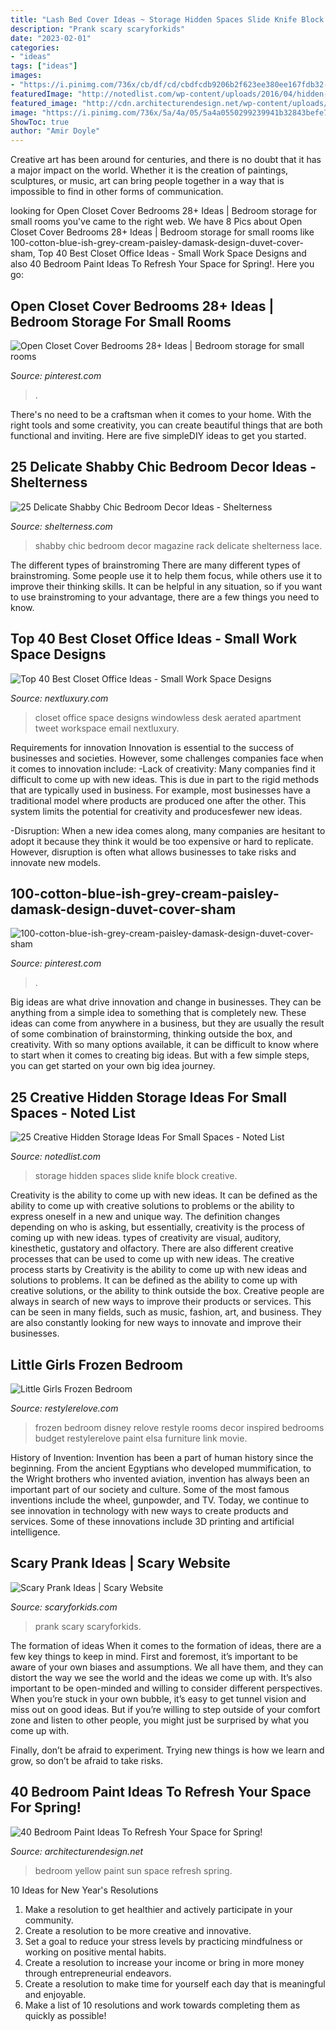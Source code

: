 ```yaml
---
title: "Lash Bed Cover Ideas ~ Storage Hidden Spaces Slide Knife Block Creative"
description: "Prank scary scaryforkids"
date: "2023-02-01"
categories:
- "ideas"
tags: ["ideas"]
images:
- "https://i.pinimg.com/736x/cb/df/cd/cbdfcdb9206b2f623ee380ee167fdb32--bed-sets-damasks.jpg"
featuredImage: "http://notedlist.com/wp-content/uploads/2016/04/hidden-storage/3-hidden-storage-ideas.jpg"
featured_image: "http://cdn.architecturendesign.net/wp-content/uploads/2016/05/AD-Yellow-Sun-Bedroom-Color-15.jpg"
image: "https://i.pinimg.com/736x/5a/4a/05/5a4a0550299239941b32843befe74b19.jpg"
ShowToc: true
author: "Amir Doyle"
---
```



Creative art has been around for centuries, and there is no doubt that it has a major impact on the world. Whether it is the creation of paintings, sculptures, or music, art can bring people together in a way that is impossible to find in other forms of communication.

	

		
looking for Open Closet Cover Bedrooms 28+ Ideas | Bedroom storage for small rooms you've came to the right web. We have 8 Pics about Open Closet Cover Bedrooms 28+ Ideas | Bedroom storage for small rooms like 100-cotton-blue-ish-grey-cream-paisley-damask-design-duvet-cover-sham, Top 40 Best Closet Office Ideas - Small Work Space Designs and also 40 Bedroom Paint Ideas To Refresh Your Space for Spring!. Here you go:
		
    
## Open Closet Cover Bedrooms 28+ Ideas | Bedroom Storage For Small Rooms

<img loading=lazy src="https://i.pinimg.com/736x/5a/4a/05/5a4a0550299239941b32843befe74b19.jpg" onerror="this.onerror=null;this.src='https://tse4.mm.bing.net/th?id=OIP.tEi_d4HPieF5xDCEIkkneAAAAA&amp;pid=15.1';" alt="Open Closet Cover Bedrooms 28+ Ideas | Bedroom storage for small rooms">

_Source: pinterest.com_

>. 

	

There's no need to be a craftsman when it comes to your home. With the right tools and some creativity, you can create beautiful things that are both functional and inviting. Here are five simpleDIY ideas to get you started.

    
## 25 Delicate Shabby Chic Bedroom Decor Ideas - Shelterness

<img loading=lazy src="http://i.shelterness.com/2016/06/13-shabby-white-magazine-rack.jpg" onerror="this.onerror=null;this.src='https://tse2.mm.bing.net/th?id=OIP.qa5f9Mwy-nhpujdljBfr0AHaJ8&amp;pid=15.1';" alt="25 Delicate Shabby Chic Bedroom Decor Ideas - Shelterness">

_Source: shelterness.com_

>shabby chic bedroom decor magazine rack delicate shelterness lace. 

	

The different types of brainstroming
There are many different types of brainstroming. Some people use it to help them focus, while others use it to improve their thinking skills. It can be helpful in any situation, so if you want to use brainstroming to your advantage, there are a few things you need to know.

    
## Top 40 Best Closet Office Ideas - Small Work Space Designs

<img loading=lazy src="http://nextluxury.com/wp-content/uploads/impressive-closet-office-ideas.jpg" onerror="this.onerror=null;this.src='https://tse2.mm.bing.net/th?id=OIP.dJCrpf5DtWiJREWIN1a_vAAAAA&amp;pid=15.1';" alt="Top 40 Best Closet Office Ideas - Small Work Space Designs">

_Source: nextluxury.com_

>closet office space designs windowless desk aerated apartment tweet workspace email nextluxury. 

	

Requirements for innovation
Innovation is essential to the success of businesses and societies. However, some challenges companies face when it comes to innovation include:
-Lack of creativity: Many companies find it difficult to come up with new ideas. This is due in part to the rigid methods that are typically used in business. For example, most businesses have a traditional model where products are produced one after the other. This system limits the potential for creativity and producesfewer new ideas.

-Disruption: When a new idea comes along, many companies are hesitant to adopt it because they think it would be too expensive or hard to replicate. However, disruption is often what allows businesses to take risks and innovate new models.

    
## 100-cotton-blue-ish-grey-cream-paisley-damask-design-duvet-cover-sham

<img loading=lazy src="https://i.pinimg.com/736x/cb/df/cd/cbdfcdb9206b2f623ee380ee167fdb32--bed-sets-damasks.jpg" onerror="this.onerror=null;this.src='https://tse4.mm.bing.net/th?id=OIP.kG4mZbQR2q5Axzmw58OjNwAAAA&amp;pid=15.1';" alt="100-cotton-blue-ish-grey-cream-paisley-damask-design-duvet-cover-sham">

_Source: pinterest.com_

>. 

	

Big ideas are what drive innovation and change in businesses. They can be anything from a simple idea to something that is completely new. These ideas can come from anywhere in a business, but they are usually the result of some combination of brainstorming, thinking outside the box, and creativity. With so many options available, it can be difficult to know where to start when it comes to creating big ideas. But with a few simple steps, you can get started on your own big idea journey.

    
## 25 Creative Hidden Storage Ideas For Small Spaces - Noted List

<img loading=lazy src="http://notedlist.com/wp-content/uploads/2016/04/hidden-storage/3-hidden-storage-ideas.jpg" onerror="this.onerror=null;this.src='https://tse4.mm.bing.net/th?id=OIP.r5Ke8hwE49Os4e000m1dkQHaJ3&amp;pid=15.1';" alt="25 Creative Hidden Storage Ideas For Small Spaces - Noted List">

_Source: notedlist.com_

>storage hidden spaces slide knife block creative. 

	

Creativity is the ability to come up with new ideas. It can be defined as the ability to come up with creative solutions to problems or the ability to express oneself in a new and unique way. The definition changes depending on who is asking, but essentially, creativity is the process of coming up with new ideas. types of creativity are visual, auditory, kinesthetic, gustatory and olfactory. There are also different creative processes that can be used to come up with new ideas. The creative process starts by
Creativity is the ability to come up with new ideas and solutions to problems. It can be defined as the ability to come up with creative solutions, or the ability to think outside the box. Creative people are always in search of new ways to improve their products or services. This can be seen in many fields, such as music, fashion, art, and business. They are also constantly looking for new ways to innovate and improve their businesses.

    
## Little Girls Frozen Bedroom

<img loading=lazy src="https://2.bp.blogspot.com/-M4YiH2bkX14/U3chiCYhsuI/AAAAAAAAExc/zNB1gmna1yI/s1600/IMG_1025.jpg" onerror="this.onerror=null;this.src='https://tse3.mm.bing.net/th?id=OIP.b1RLvK1UzvG6M_fWXQTvzQHaJ4&amp;pid=15.1';" alt="Little Girls Frozen Bedroom">

_Source: restylerelove.com_

>frozen bedroom disney relove restyle rooms decor inspired bedrooms budget restylerelove paint elsa furniture link movie. 

	

History of Invention:
Invention has been a part of human history since the beginning. From the ancient Egyptians who developed mummification, to the Wright brothers who invented aviation, invention has always been an important part of our society and culture. Some of the most famous inventions include the wheel, gunpowder, and TV. Today, we continue to see innovation in technology with new ways to create products and services. Some of these innovations include 3D printing and artificial intelligence.

    
## Scary Prank Ideas | Scary Website

<img loading=lazy src="http://www.scaryforkids.com/pics/prank-ideas-17.jpg" onerror="this.onerror=null;this.src='https://tse2.mm.bing.net/th?id=OIP.K6m8UxgzABzlxP9a62x2EgHaJ4&amp;pid=15.1';" alt="Scary Prank Ideas | Scary Website">

_Source: scaryforkids.com_

>prank scary scaryforkids. 

	

The formation of ideas
When it comes to the formation of ideas, there are a few key things to keep in mind. First and foremost, it’s important to be aware of your own biases and assumptions. We all have them, and they can distort the way we see the world and the ideas we come up with.
It’s also important to be open-minded and willing to consider different perspectives. When you’re stuck in your own bubble, it’s easy to get tunnel vision and miss out on good ideas. But if you’re willing to step outside of your comfort zone and listen to other people, you might just be surprised by what you come up with.

Finally, don’t be afraid to experiment. Trying new things is how we learn and grow, so don’t be afraid to take risks.

    
## 40 Bedroom Paint Ideas To Refresh Your Space For Spring!

<img loading=lazy src="http://cdn.architecturendesign.net/wp-content/uploads/2016/05/AD-Yellow-Sun-Bedroom-Color-15.jpg" onerror="this.onerror=null;this.src='https://tse4.mm.bing.net/th?id=OIP.OTdQmqIo7FvipozcL4ncRQHaLH&amp;pid=15.1';" alt="40 Bedroom Paint Ideas To Refresh Your Space for Spring!">

_Source: architecturendesign.net_

>bedroom yellow paint sun space refresh spring. 

	

10 Ideas for New Year's Resolutions
1. Make a resolution to get healthier and actively participate in your community. 
2. Create a resolution to be more creative and innovative. 
3. Set a goal to reduce your stress levels by practicing mindfulness or working on positive mental habits. 
4. Create a resolution to increase your income or bring in more money through entrepreneurial endeavors. 
5. Create a resolution to make time for yourself each day that is meaningful and enjoyable. 
6. Make a list of 10 resolutions and work towards completing them as quickly as possible!

